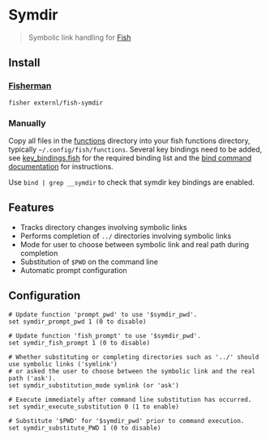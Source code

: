 # Symdir

> Symbolic link handling for [Fish](https://fishshell.com/)

## Install
### [Fisherman](https://fisherman.github.io/)

```fish
fisher externl/fish-symdir
```

### Manually

Copy all files in the [functions](./functions) directory into your fish functions directory, typically `~/.config/fish/functions`. Several key bindings need to be added, see [key_bindings.fish](./key_bindings.fish) for the required binding list and the [bind command documentation](https://fishshell.com/docs/current/commands.html#bind) for instructions.

Use `bind | grep __symdir` to check that symdir key bindings are enabled.

## Features

* Tracks directory changes involving symbolic links
* Performs completion of `../` directories involving symbolic links
* Mode for user to choose between symbolic link and real path during completion
* Substitution of `$PWD` on the command line
* Automatic prompt configuration

## Configuration

```fish
# Update function 'prompt_pwd' to use '$symdir_pwd'.
set symdir_prompt_pwd 1 (0 to disable)

# Update function 'fish_prompt' to use '$symdir_pwd'.
set symdir_fish_prompt 1 (0 to disable)

# Whether substituting or completing directories such as '../' should use symbolic links ('symlink')
# or asked the user to choose between the symbolic link and the real path ('ask').
set symdir_substitution_mode symlink (or 'ask')

# Execute immediately after command line substitution has occurred.
set symdir_execute_substitution 0 (1 to enable)

# Substitute '$PWD' for '$symdir_pwd' prior to command execution.
set symdir_substitute_PWD 1 (0 to disable)
```
